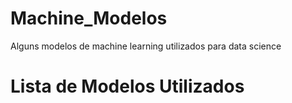 # Machine_Modelos
Alguns modelos de machine learning utilizados para data science
<H1> Lista de Modelos Utilizados<H1>
  
